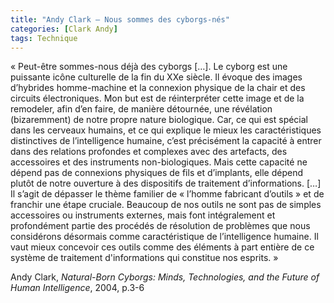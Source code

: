 ```yaml
---
title: "Andy Clark – Nous sommes des cyborgs-nés"
categories: [Clark Andy]
tags: Technique
---
```


« Peut-être sommes-nous déjà des cyborgs […]. Le cyborg est une puissante icône culturelle de la fin du XXe siècle. Il évoque des images d’hybrides homme-machine et la connexion physique de la chair et des circuits électroniques. Mon but est de réinterpréter cette image et de la remodeler, afin d’en faire, de manière détournée, une révélation (bizaremment) de notre propre nature biologique. Car, ce qui est spécial dans les cerveaux humains, et ce qui explique le mieux les caractéristiques distinctives de l’intelligence humaine, c’est précisément la capacité à entrer dans des relations profondes et complexes avec des artefacts, des accessoires et des instruments non-biologiques. Mais cette capacité ne dépend pas de connexions physiques de fils et d’implants, elle dépend plutôt de notre ouverture à des dispositifs de traitement d’informations. […] Il s’agit de dépasser le thème familier de « l’homme fabricant d’outils » et de franchir une étape cruciale. Beaucoup de nos outils ne sont pas de simples accessoires ou instruments externes, mais font intégralement et profondément partie des procédés de résolution de problèmes que nous considérons désormais comme caractéristique de l’intelligence humaine. Il vaut mieux concevoir ces outils comme des éléments à part entière de ce système de traitement d'informations qui constitue nos esprits. »

Andy Clark, _Natural-Born Cyborgs: Minds, Technologies, and the Future of Human Intelligence_, 2004, p.3-6


